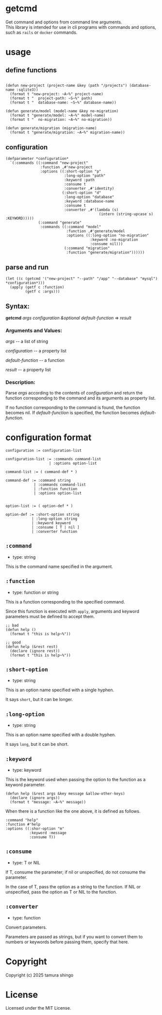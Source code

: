 # getcmd

Get command and options from command line arguments.\
This library is intended for use in cli programs with commands and options, such as `rails` or `docker` commands.

# usage

## define functions

```common-lisp

(defun new-project (project-name &key (path "/projects") (database-name :sqlite3))
  (format t "new-project: ~A~%" project-name)
  (format t "  project-path: ~S~%" path)
  (format t "  database-name: ~S~%" database-name))

(defun generate/model (model-name &key no-migration)
  (format t "generate/model: ~A~%" model-name)
  (format t "  no-migration: ~A~%" no-migration))

(defun generate/migration (migration-name)
  (format t "generate/migration: ~A~%" migration-name))

```


## configuration

```common-lisp
(defparameter *configuration*
  `(:commands ((:command "new-project"
                :function ,#'new-project
                :options ((:short-option "p"
                           :long-option "path"
                           :keyword :path
                           :consume t
                           :converter ,#'identity)
                          (:short-option "d"
                           :long-option "database"
                           :keyword :database-name
                           :consume t
                           :converter ,#'(lambda (s)
                                           (intern (string-upcase s) :KEYWORD)))))
               (:command "generate"
                :commands ((:command "model"
                            :function ,#'generate/model
                            :options ((:long-option "no-migration"
                                       :keyword :no-migration
                                       :consume nil)))
                           (:command "migration"
                            :function "generate/migration"))))))
```

## parse and run


```common-lisp
(let ((c (getcmd '("new-project" "--path" "/app" "--database" "mysql") *configuration*)))
  (apply (getf c :function)
         (getf c :args)))
```


## Syntax:

**getcmd** *args* *configuration* *&optional* *default-function* => *result*

### Arguments and Values:

*args* -- a list of string

*configuration* -- a property list

*default-function* -- a function

*result* -- a property list


### Description:

Parse *args* according to the contents of *configuration* and
return the function corresponding to the command and its arguments as property list.

If no function corresponding to the command is found, the function becomes nil.
If *default-function* is specified, the function becomes *default-function*.


# configuration format

```
configuration := configuration-list

configuration-list := :commands command-list
                    | :options option-list

command-list := ( command-def * )

command-def := :command string
             | :commands command-list
             | :function function
             | :options option-list


option-list := ( option-def * )

option-def := :short-option string
            | :long-option string
            | :keyword keyword
            | :consume [ T | nil ]
            | :converter function

```

## `:command`

- type: string

This is the command name specified in the argument.

## `:function`

- type: function or string

This is a function corresponding to the specified command.

Since this function is executed with `apply`,
arguments and keyword parameters must be defined to accept them.

```common-lisp
;; bad
(defun help ()
  (format t "this is help~%"))

;; good
(defun help (&rest rest)
  (declare (ignore rest))
  (format t "this is help~%"))
```

## `:short-option`

- type: string


This is an option name specified with a single hyphen.

It says `short`, but it can be longer.


## `:long-option`

- type: string

This is an option name specified with a double hyphen.

It says `long`, but it can be short.


## `:keyword`

- type: keyword

This is the keyword used when passing the option to the function as a keyword parameter.


```common-lisp
(defun help (&rest args &key message &allow-other-keys)
  (declare (ignore args))
  (format t "message: ~A~%" message))
```

When there is a function like the one above, it is defined as follows.


```
:command "help"
:function #'help
:options ((:shor-option "m"
           :keyword :message
           :consume T))
```


## `:consume`

- type: T or NIL

If T, consume the parameter; if nil or unspecified, do not consume the parameter.

In the case of T, pass the option as a string to the function.
If NIL or unspecified, pass the option as T or NIL to the function.


## `:converter`

- type: function

Convert parameters.

Parameters are passed as strings, but if you want to convert them to numbers or keywords
before passing them, specify that here.

# Copyright

Copyright (c) 2025 tamura shingo

# License

Licensed under the MIT License.


